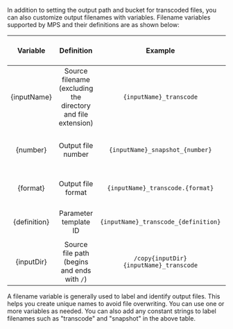 In addition to setting the output path and bucket for transcoded files, you can also customize output filenames with variables. Filename variables supported by MPS and their definitions are as shown below:

| Variable | Definition | Example | Output Example <br>(Taking Source Filename `video.mp4` as an Example) |
| :--: | :--: | :--: | :--- |
| {inputName} | Source filename <br>(excluding the directory and file extension) |  `{inputName}_transcode`  | Transcoded to MP4: <br>`video_transcode.mp4` <br> Transcoded to FLV: <br>`video_transcode.flv` |
| {number} | Output file number | `{inputName}_snapshot_{number}` | Sampled screenshot in JPG format: <br>`video_snapshot_0.jpg` <br>**...** <br>`video_snapshot_20.jpg` |
| {format}  | Output file format  | `{inputName}_transcode.{format}`| Transcoded to HLS: <br>`video_transcode.m3u8` <br> Transcoded to MP4: <br>`video_transcode.mp4`  |
| {definition} | Parameter template ID | `{inputName}_transcode_{definition}` | Transcoded to HD MP4: <br>`video_transcode_30.mp4` <br> Transcoded to LD MP4: <br>`video_transcode_10.mp4`  |
| {inputDir} | Source file path (begins and ends with `/`) | `/copy{inputDir}{inputName}_transcode` | Input path:`/`：<br>`/copy/video_transcode.mp4`<br>Input path:`/input/`：<br>`/copy/input/video_transcode.mp4`  |


A filename variable is generally used to label and identify output files. This helps you create unique names to avoid file overwriting. You can use one or more variables as needed. You can also add any constant strings to label filenames such as "transcode" and "snapshot" in the above table.
